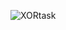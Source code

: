 ![XORtask](https://github.com/hrisi14/OS-tasks/assets/117001358/8ca8b753-80ef-4075-a2c8-3f0e0534063d)
